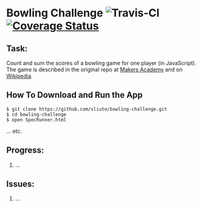 
Bowling Challenge ![Travis-CI](https://travis-ci.org/sliute/bowling-challenge.svg?branch=master) [![Coverage Status](https://coveralls.io/repos/github/sliute/bowling-challenge/badge.svg?branch=master)](https://coveralls.io/github/sliute/bowling-challenge?branch=master)
=================

Task:
-----

Count and sum the scores of a bowling game for one player (in JavaScript). The game is described in the original repo at [Makers Academy](https://github.com/makersacademy/bowling-challenge) and on [Wikipedia](http://en.wikipedia.org/wiki/Ten-pin_bowling).

How To Download and Run the App
-----

```
$ git clone https://github.com/sliute/bowling-challenge.git
$ cd bowling-challenge
$ open SpecRunner.html
```
... etc.

Progress:
-----
1. ...


Issues:
-----
1. ...
